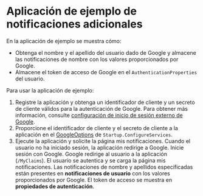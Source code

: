 # <a name="additional-claims-sample-app"></a>Aplicación de ejemplo de notificaciones adicionales

En la aplicación de ejemplo se muestra cómo:

* Obtenga el nombre y el apellido del usuario dado de Google y almacene las notificaciones de nombre con los valores proporcionados por Google.
* Almacene el token de acceso de Google en el `AuthenticationProperties` del usuario.

Para usar la aplicación de ejemplo:

1. Registre la aplicación y obtenga un identificador de cliente y un secreto de cliente válidos para la autenticación de Google. Para obtener más información, consulte [configuración de inicio de sesión externo de Google](https://docs.microsoft.com/aspnet/core/security/authentication/social/google-logins).
1. Proporcione el identificador de cliente y el secreto de cliente a la aplicación en el [GoogleOptions](https://docs.microsoft.com/dotnet/api/microsoft.aspnetcore.authentication.google.googleoptions) de `Startup.ConfigureServices`.
1. Ejecute la aplicación y solicite la página mis notificaciones. Cuando el usuario no ha iniciado sesión, la aplicación redirige a Google. Inicie sesión con Google. Google redirige al usuario a la aplicación (`/MyClaims`). El usuario se autentica y se carga la página mis notificaciones. Las notificaciones de nombre y apellidos especificadas están presentes en **notificaciones de usuario** con los valores proporcionados por Google. El token de acceso se muestra en **propiedades de autenticación**.
